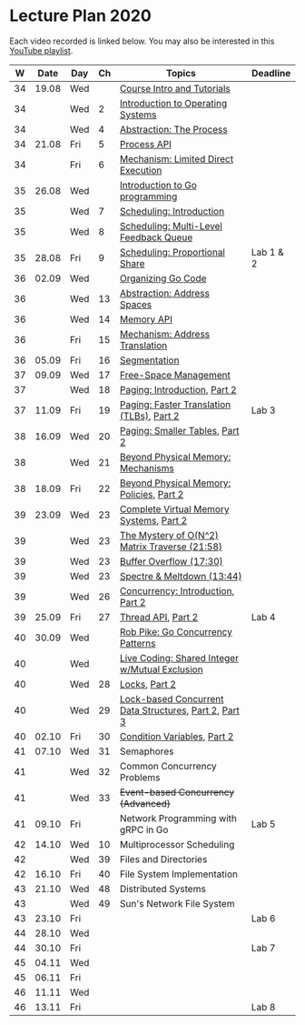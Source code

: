 # Lecture Plan 2020

Each video recorded is linked below.
You may also be interested in this [YouTube playlist](https://www.youtube.com/playlist?list=PLEHv3FhiBSaaQk_RR9TPFnA7Uhgo6GF1F).

| W  | Date  | Day | Ch | Topics                                                     | Deadline  |
|----|-------|-----|----|------------------------------------------------------------|-----------|
| 34 | 19.08 | Wed |    | [Course Intro and Tutorials][1]                            |           |
| 34 |       | Wed | 2  | [Introduction to Operating Systems][2]                     |           |
| 34 |       | Wed | 4  | [Abstraction: The Process][3]                              |           |
| 34 | 21.08 | Fri | 5  | [Process API][4]                                           |           |
| 34 |       | Fri | 6  | [Mechanism: Limited Direct Execution][5]                   |           |
| 35 | 26.08 | Wed |    | [Introduction to Go programming][6]                        |           |
| 35 |       | Wed | 7  | [Scheduling: Introduction][7]                              |           |
| 35 |       | Wed | 8  | [Scheduling: Multi-Level Feedback Queue][8]                |           |
| 35 | 28.08 | Fri | 9  | [Scheduling: Proportional Share][9]                        | Lab 1 & 2 |
| 36 | 02.09 | Wed |    | [Organizing Go Code][10]                                   |           |
| 36 |       | Wed | 13 | [Abstraction: Address Spaces][11]                          |           |
| 36 |       | Wed | 14 | [Memory API][12]                                           |           |
| 36 |       | Fri | 15 | [Mechanism: Address Translation][13]                       |           |
| 36 | 05.09 | Fri | 16 | [Segmentation][14]                                         |           |
| 37 | 09.09 | Wed | 17 | [Free-Space Management][15]                                |           |
| 37 |       | Wed | 18 | [Paging: Introduction][16], [Part 2][17]                   |           |
| 37 | 11.09 | Fri | 19 | [Paging: Faster Translation (TLBs)][18], [Part 2][19]      | Lab 3     |
| 38 | 16.09 | Wed | 20 | [Paging: Smaller Tables][20], [Part 2][21]                 |           |
| 38 |       | Wed | 21 | [Beyond Physical Memory: Mechanisms][22]                   |           |
| 38 | 18.09 | Fri | 22 | [Beyond Physical Memory: Policies][23], [Part 2][24]       |           |
| 39 | 23.09 | Wed | 23 | [Complete Virtual Memory Systems][25], [Part 2][26]        |           |
| 39 |       | Wed | 23 | [The Mystery of O(N^2) Matrix Traverse (21:58)][27]        |           |
| 39 |       | Wed | 23 | [Buffer Overflow (17:30)][28]                              |           |
| 39 |       | Wed | 23 | [Spectre & Meltdown (13:44)][29]                           |           |
| 39 |       | Wed | 26 | [Concurrency: Introduction][30], [Part 2][31]              |           |
| 39 | 25.09 | Fri | 27 | [Thread API][32], [Part 2][33]                             | Lab 4     |
| 40 | 30.09 | Wed |    | [Rob Pike: Go Concurrency Patterns][34]                    |           |
| 40 |       | Wed |    | [Live Coding: Shared Integer w/Mutual Exclusion][35]       |           |
| 40 |       | Wed | 28 | [Locks][36], [Part 2][37]                                  |           |
| 40 |       | Wed | 29 | [Lock-based Concurrent Data Structures][38], [Part 2][39], [Part 3][40]  |           |
| 40 | 02.10 | Fri | 30 | [Condition Variables][41], [Part 2][42]                    |           |
| 41 | 07.10 | Wed | 31 | Semaphores                             |           |
| 41 |       | Wed | 32 | Common Concurrency Problems            |           |
| 41 |       | Wed | 33 | ~~Event-based Concurrency (Advanced)~~ |           |
| 41 | 09.10 | Fri |    | Network Programming with gRPC in Go    | Lab 5     |
| 42 | 14.10 | Wed | 10 | Multiprocessor Scheduling              |           |
| 42 |       | Wed | 39 | Files and Directories                  |           |
| 42 | 16.10 | Fri | 40 | File System Implementation             |           |
| 43 | 21.10 | Wed | 48 | Distributed Systems                    |           |
| 43 |       | Wed | 49 | Sun's Network File System              |           |
| 43 | 23.10 | Fri |    |                                        | Lab 6     |
| 44 | 28.10 | Wed |    |                                        |           |
| 44 | 30.10 | Fri |    |                                        | Lab 7     |
| 45 | 04.11 | Wed |    |                                        |           |
| 45 | 06.11 | Fri |    |                                        |           |
| 46 | 11.11 | Wed |    |                                        |           |
| 46 | 13.11 | Fri |    |                                        | Lab 8     |

[1]: https://youtu.be/oORmvjot6wc
[2]: https://youtu.be/UVpbQnaagYE
[3]: https://youtu.be/ok-nbl2wFbM
[4]: https://youtu.be/Ab3rPs3l-5I
[5]: https://youtu.be/32i0xvcYuJo
[6]: https://youtu.be/vqq96BG9aOo
[7]: https://youtu.be/YHK9xqOsQz0
[8]: https://youtu.be/gb93s6kWLLM
[9]: https://youtu.be/jO6wUeTa0lE
[10]: https://youtu.be/cJmYVEx__c8
[11]: https://youtu.be/VZQkKpY8pB8
[12]: https://youtu.be/cPBYxwNgzYU
[13]: https://youtu.be/CZ3KYVV9X08
[14]: https://youtu.be/Riv_PmvEBc0
[15]: https://youtu.be/AbL6Imqr44g
[16]: https://youtu.be/8dUtAVRqKyI
[17]: https://youtu.be/AtqgKOmNwrU
[18]: https://youtu.be/wymc8KWptDo
[19]: https://youtu.be/_FLZplf8JOM
[20]: https://youtu.be/iPIXEMzPq-s
[21]: https://youtu.be/iRfnZVFYTRE
[22]: https://youtu.be/iyDSULxT4hI
[23]: https://youtu.be/dboKNgOpDFo
[24]: https://youtu.be/cNj1IZrizaU
[25]: https://youtu.be/Aw1fkkj6ymQ
[26]: https://youtu.be/q-C2OhlIrlk
[27]: https://youtu.be/rtfHdM6XSV0
[28]: https://youtu.be/1S0aBV-Waeo
[29]: https://youtu.be/I5mRwzVvFGE
[30]: https://youtu.be/enWyVjihK3c
[31]: https://youtu.be/B5MUHjFfV7w
[32]: https://youtu.be/ERS5CHWq5DI
[33]: https://youtu.be/Rcxt7UAit8Q
[34]: https://youtu.be/f6kdp27TYZs
[35]: https://youtu.be/5jkAxITBTVM
[36]: https://youtu.be/AiaWgIreiCY
[37]: https://youtu.be/sCrWRgqzMGA
[38]: https://youtu.be/AVESx9pPmU4
[39]: https://youtu.be/QSVAsOZ6pd0
[40]: https://youtu.be/NUSHciImsbA
[41]: https://youtu.be/FP4vDkFWx3E
[42]: https://youtu.be/vpcKfxtu2yo
